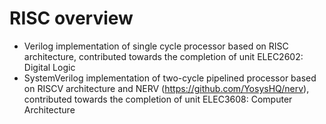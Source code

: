 # RISC overview
- Verilog implementation of single cycle processor based on RISC architecture, contributed towards the completion of unit ELEC2602: Digital Logic
- SystemVerilog implementation of two-cycle pipelined processor based on RISCV architecture and NERV (https://github.com/YosysHQ/nerv), contributed towards the completion of unit ELEC3608: Computer Architecture
